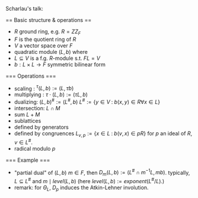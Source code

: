 Scharlau's talk:

== Basic structure & operations ==
 * $R$ ground ring, e.g. $R = ZZ_F$
 * $F$ is the quotient ring of $R$
 * $V$ a vector space over $F$
 * quadratic module $(L,b)$ where
  * $L\subseteq V$ is a f.g. $R$-module s.t. $FL=V$
  * $b : L\times L\rightarrow F$ symmetric bilinear form

=== Operations ===

 * scaling : $^\tau(L,b) := (L, \tau b)$
 * multiplying : $\tau\cdot(L,b) := (\tau L, b)$
 * dualizing: $(L,b)^\# := (L^\#, b)$
  $L^\# := \{ y\in V \;:\; b(x,y)\in R \forall x\in L \}$
 * intersection: $L\cap M$
 * sum $L+M$
 * sublattices
  * defined by generators
  * defined by congruences
     $L_{v,p} := \{x\in L \;:\; b(v,x) \in pR \}$
    for $p$ an ideal of $R$, $v\in L^\#$.
 * radical modulo $p$

=== Example ===

 * "partial dual" of $(L,b)$
  $m\in F$, then $D_m(L,b) := (L^\#\cap m^{-1} L, mb)$.
 typically, $L\subseteq L^\#$ and $m\mid level(L,b)$
  (here $level(L,b):=exponent(L^\#/L)$.)
  * remark: for $\Theta_L$, $D_p$ induces the Atkin-Lehner involution.
 
